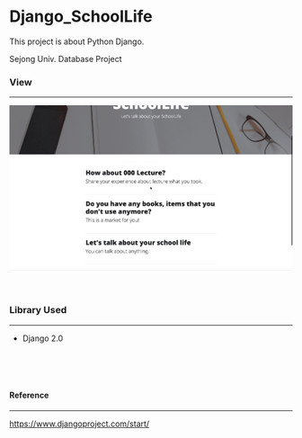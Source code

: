 # Django_SchoolLife
This project is about Python Django.

Sejong Univ. Database Project
<br>

### View
---
![My View](./schoolLife.gif)

<br>

### Library Used
---
- Django 2.0

<br>
<br>
<br>

#### Reference
---
https://www.djangoproject.com/start/
